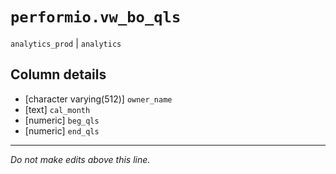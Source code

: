 # `performio.vw_bo_qls`
`analytics_prod` | `analytics`

## Column details
* [character varying(512)] `owner_name`
* [text]      `cal_month`
* [numeric]   `beg_qls`
* [numeric]   `end_qls`

-------------------------------------------------------------------------------
*Do not make edits above this line.*
